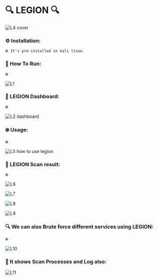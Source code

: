 # 🔍 LEGION 🔍
![L4 cover](https://github.com/sadnansakin/LEGION/assets/66565192/6a996077-23a1-4536-8eac-5b4112c6789a)


### ⚙️ Installation:
    ⦿ It's pre-installed in kali linux.

### 🧰 How To Run:
    ⦿ 

![L1](https://github.com/sadnansakin/LEGION/assets/66565192/77ffe4de-dede-4b7d-9816-ab35a98671ed)


### 🧰 LEGION Dashboard:
    ⦿ 

![L2 dashboard](https://github.com/sadnansakin/LEGION/assets/66565192/a6d2e624-79cc-48a4-9145-c0bc2312bca1)



### ❄️ Usage:
    ⦿ 


![L5 how to use legion](https://github.com/sadnansakin/LEGION/assets/66565192/bd98b17e-7021-4b4b-8569-2dab3cb46c76)



### 🔴 LEGION Scan result:
    ⦿ 

![L6](https://github.com/sadnansakin/LEGION/assets/66565192/93c690fa-3a70-48f2-a01f-4e45eca29b44)


![L7](https://github.com/sadnansakin/LEGION/assets/66565192/7a7abc16-9d45-49f1-aa97-37d0d22a516b)

![L8](https://github.com/sadnansakin/LEGION/assets/66565192/de7a45fa-06b8-4812-b06c-94f6adb0050b)


![L9](https://github.com/sadnansakin/LEGION/assets/66565192/5ccb6bb7-cf9a-4b1e-96cb-8cd9ecce3ba1)




### 🔍 We can also Brute force different services using LEGION:
    ⦿ 
![L10](https://github.com/sadnansakin/LEGION/assets/66565192/f1c091a7-485b-4e75-bf4a-75ce1b6ecf2c)

### 🔴 It shows Scan Processes and Log also:
![L11](https://github.com/sadnansakin/LEGION/assets/66565192/8f12875c-fc2b-42bb-8ffa-fb347323b4fc)


